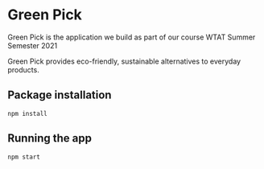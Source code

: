 # Green Pick

Green Pick is the application we build as part of our course WTAT Summer Semester 2021

Green Pick provides eco-friendly, sustainable alternatives to everyday products.

## Package installation
`npm install`

## Running the app
`npm start`
